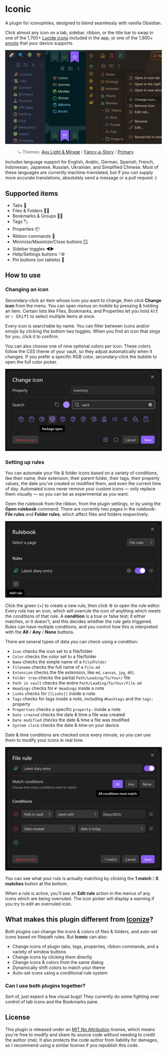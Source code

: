 # Iconic

A plugin for iconophiles, designed to blend seamlessly with vanilla Obsidian.

Click almost any icon on a tab, sidebar, ribbon, or the title bar to swap in one of the 1,700+ [Lucide icons](https://lucide.dev/) included in the app, or one of the 1,900+ [emojis](https://www.unicode.org/emoji/charts/full-emoji-list.html) that your device supports.

![Banner](banner.webp)

> ⤿ Themes: [Ayu Light & Mirage](https://github.com/taronull/ayu-obsidian) / [Fancy-a-Story](https://github.com/ElsaTam/obsidian-fancy-a-story) / [Primary](https://github.com/primary-theme/obsidian)

Includes language support for English, Arabic, German, Spanish, French, Indonesian, Japanese, Russian, Ukrainian, and Simplified Chinese. Most of these languages are currently machine-translated, but if you can supply more accurate translations, absolutely send a message or a pull request :)

## Supported items

- Tabs 📑
- Files & Folders 📝📂
- Bookmarks & Groups 🔖📂
- Tags 🏷️
- Properties 📦
- Ribbon commands 🎀
- Minimize/Maximize/Close buttons 🪟
- Sidebar toggles ◀️▶️
- Help/Settings buttons ❔⚙️
- Pin buttons (on tablets) 📌

## How to use

### Changing an icon

Secondary-click an item whose icon you want to change, then click **Change icon** from the menu. You can open menus on mobile by pressing & holding an item. Certain lists like Files, Bookmarks, and Properties let you hold <kbd>Alt</kbd> or <kbd>⇧ Shift</kbd> to select multiple items at once.

Every icon is searchable by name. You can filter between icons and/or emojis by clicking the bottom two toggles. When you find an icon that sings for you, click it to confirm.

You can also choose one of nine optional colors per icon. These colors follow the CSS theme of your vault, so they adjust automatically when it changes. If you prefer a specific RGB color, secondary-click the bubble to open the full color picker.

![Icon picker](icon-picker.webp)

### Setting up rules

You can automate your file & folder icons based on a variety of conditions, like their name, their extension, their parent folder, their tags, their property values, the date you've created or modified them, and even the current time of day. Automated icons never remove your custom icons — only replace them visually — so you can be as experimental as you want.

Open the rulebook from the ribbon, from the plugin settings, or by using the **Open rulebook** command. There are currently two pages in the rulebook: **File rules** and **Folder rules**, which affect files and folders respectively.

![Rule picker](rule-picker.webp)

Click the green (+) to create a new rule, then click ⚙️ to open the rule editor. Every rule has an icon, which will overrule the icon of anything which meets the conditions of that rule. A **condition** is a true or false test; it either matches, or it doesn't, and this decides whether the rule gets triggered. Rules can have multiple conditions, and you control how this is interpreted with the **All** / **Any** / **None** buttons.

There are several types of data you can check using a condition:

- `Icon` checks the icon set to a file/folder
- `Color` checks the color set to a file/folder
- `Name` checks the simple name of a `File`/`Folder`
- `Filename` checks the full name of a `File.md`
- `Extension` checks the file extension, like `md`, `canvas`, `jpg`, etc.
- `Folder tree` checks the partial `Path/Leading/To/Your/` file
- `Path in vault` checks the entire `Path/Leading/To/Your/File.md`
- `Headings` checks for `# Headings` inside a note
- `Links` checks for `[[Links]]` inside a note
- `Tags` checks for tags inside a note, including `#hashtags` and the `tags:` property
- `Properties` checks a specific `property:` inside a note
- `Date created` checks the date & time a file was created
- `Date modified` checks the date & time a file was modified
- `System clock` checks the date & time on your device

Date & time conditions are checked once every minute, so you can use them to modify your icons in real time.

![Rule editor](rule-editor.webp)

You can see what your rule is actually matching by clicking the **1 match** / **X matches** button at the bottom.

When a rule is active, you'll see an **Edit rule** action in the menus of any icons which are being overruled. The icon picker will display a warning if you try to edit an overruled icon.

## What makes this plugin different from [Iconize](https://github.com/FlorianWoelki/obsidian-iconize)?

Both plugins can change the icons & colors of files & folders, and auto-set icons based on filepath rules. But **Iconic** can also:

- Change icons of plugin tabs, tags, properties, ribbon commands, and a variety of window buttons
- Change icons by clicking them directly
- Change icons & colors from the same dialog
- Dynamically shift colors to match your theme
- Auto-set icons using a conditional rule system

### Can I use both plugins together?

Sort of, just expect a few visual bugs! They currently do some fighting over control of tab icons and the Bookmarks pane.

## License

This plugin is released under an [MIT No Attribution](https://choosealicense.com/licenses/mit-0/) license, which means you're free to modify and share its source code without needing to credit the author (me). It also protects the code author from liability for damages, so I recommend using a similar license if you republish this code.
